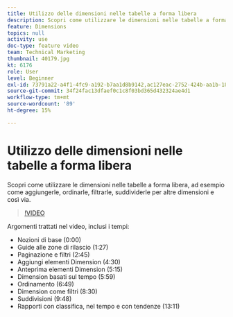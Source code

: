 ```yaml
---
title: Utilizzo delle dimensioni nelle tabelle a forma libera
description: Scopri come utilizzare le dimensioni nelle tabelle a forma libera, ad esempio come aggiungerle, ordinarle, filtrarle, suddividerle per altre dimensioni e così via.
feature: Dimensions
topics: null
activity: use
doc-type: feature video
team: Technical Marketing
thumbnail: 40179.jpg
kt: 6176
role: User
level: Beginner
exl-id: 73791a22-a4f1-4fc9-a192-b7aa1d8b9142,ac127eac-2752-424b-aa1b-18a9688d42db
source-git-commit: 34f24fac13dfaef0c1c8f03bd365d432324ae4d1
workflow-type: tm+mt
source-wordcount: '89'
ht-degree: 15%

---
```


# Utilizzo delle dimensioni nelle tabelle a forma libera

Scopri come utilizzare le dimensioni nelle tabelle a forma libera, ad esempio come aggiungerle, ordinarle, filtrarle, suddividerle per altre dimensioni e così via.

>[!VIDEO](https://video.tv.adobe.com/v/40179/?quality=12&learn=on)

Argomenti trattati nel video, inclusi i tempi:

* Nozioni di base (0:00)
* Guide alle zone di rilascio (1:27)
* Paginazione e filtri (2:45)
* Aggiungi elementi Dimension (4:30)
* Anteprima elementi Dimension (5:15)
* Dimension basati sul tempo (5:59)
* Ordinamento (6:49)
* Dimension come filtri (8:30)
* Suddivisioni (9:48)
* Rapporti con classifica, nel tempo e con tendenze (13:11)
